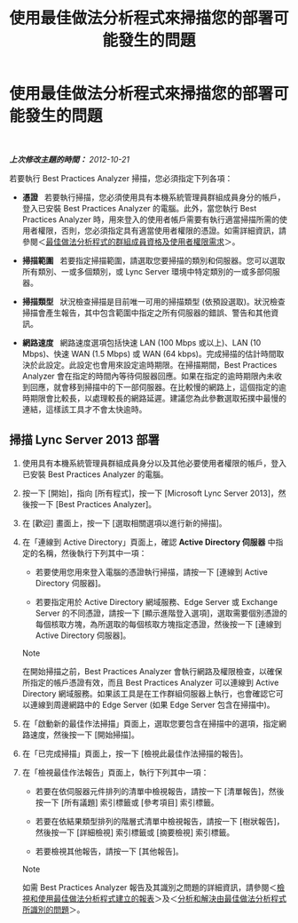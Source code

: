 ﻿---
title: 使用最佳做法分析程式來掃描您的部署可能發生的問題
TOCTitle: 使用最佳做法分析程式來掃描您的部署可能發生的問題
ms:assetid: 09c84509-dc91-4e7b-882b-3c467b6b026d
ms:mtpsurl: https://technet.microsoft.com/zh-tw/library/Gg591343(v=OCS.15)
ms:contentKeyID: 49290030
ms.date: 08/10/2015
mtps_version: v=OCS.15
ms.translationtype: HT
---

# 使用最佳做法分析程式來掃描您的部署可能發生的問題

 

_**上次修改主題的時間：** 2012-10-21_

若要執行 Best Practices Analyzer 掃描，您必須指定下列各項：

  - **憑證**   若要執行掃描，您必須使用具有本機系統管理員群組成員身分的帳戶，登入已安裝 Best Practices Analyzer 的電腦。此外，當您執行 Best Practices Analyzer 時，用來登入的使用者帳戶需要有執行適當掃描所需的使用者權限，否則，您必須指定具有適當使用者權限的憑證。如需詳細資訊，請參閱＜[最佳做法分析程式的群組成員資格及使用者權限需求](lync-server-2013-group-memberships-and-user-rights-requirements-for-best-practices-analyzer.md)＞。

  - **掃描範圍**   若要指定掃描範圍，請選取您要掃描的類別和伺服器。您可以選取所有類別、一或多個類別，或 Lync Server 環境中特定類別的一或多部伺服器。

  - **掃描類型**   狀況檢查掃描是目前唯一可用的掃描類型 (依預設選取)。狀況檢查掃描會產生報告，其中包含範圍中指定之所有伺服器的錯誤、警告和其他資訊。

  - **網路速度**   網路速度選項包括快速 LAN (100 Mbps 或以上)、LAN (10 Mbps)、快速 WAN (1.5 Mbps) 或 WAN (64 kbps)。完成掃描的估計時間取決於此設定。此設定也會用來設定逾時期限。在掃描期間，Best Practices Analyzer 會在指定的時間內等待伺服器回應。如果在指定的逾時期限內未收到回應，就會移到掃描中的下一部伺服器。在比較慢的網路上，這個指定的逾時期限會比較長，以處理較長的網路延遲。建議您為此參數選取拓撲中最慢的連結，這樣該工具才不會太快逾時。

## 掃描 Lync Server 2013 部署

1.  使用具有本機系統管理員群組成員身分以及其他必要使用者權限的帳戶，登入已安裝 Best Practices Analyzer 的電腦。

2.  按一下 \[開始\]，指向 \[所有程式\]，按一下 \[Microsoft Lync Server 2013\]，然後按一下 \[Best Practices Analyzer\]。

3.  在 \[歡迎\] 畫面上，按一下 \[選取相關選項以進行新的掃描\]。

4.  在「連線到 Active Directory」頁面上，確認 **Active Directory 伺服器** 中指定的名稱，然後執行下列其中一項：
    
      - 若要使用您用來登入電腦的憑證執行掃描，請按一下 \[連線到 Active Directory 伺服器\]。
    
      - 若要指定用於 Active Directory 網域服務、Edge Server 或 Exchange Server 的不同憑證，請按一下 \[顯示進階登入選項\]，選取需要個別憑證的每個核取方塊，為所選取的每個核取方塊指定憑證，然後按一下 \[連線到 Active Directory 伺服器\]。
    
    > [!NOTE]  
    > 在開始掃描之前，Best Practices Analyzer 會執行網路及權限檢查，以確保所指定的帳戶憑證有效，而且 Best Practices Analyzer 可以連線到 Active Directory 網域服務。如果該工具是在工作群組伺服器上執行，也會確認它可以連線到周邊網路中的 Edge Server (如果 Edge Server 包含在掃描中)。
    


5.  在「啟動新的最佳作法掃描」頁面上，選取您要包含在掃描中的選項，指定網路速度，然後按一下 \[開始掃描\]。

6.  在「已完成掃描」頁面上，按一下 \[檢視此最佳作法掃描的報告\]。

7.  在「檢視最佳作法報告」頁面上，執行下列其中一項：
    
      - 若要在依伺服器元件排列的清單中檢視報告，請按一下 \[清單報告\]，然後按一下 \[所有議題\] 索引標籤或 \[參考項目\] 索引標籤。
    
      - 若要在依結果類型排列的階層式清單中檢視報告，請按一下 \[樹狀報告\]，然後按一下 \[詳細檢視\] 索引標籤或 \[摘要檢視\] 索引標籤。
    
      - 若要檢視其他報告，請按一下 \[其他報告\]。
    
    > [!NOTE]  
    > 如需 Best Practices Analyzer 報告及其識別之問題的詳細資訊，請參閱＜<a href="lync-server-2013-viewing-and-working-with-reports-created-by-best-practices-analyzer.md">檢視和使用最佳做法分析程式建立的報表</a>＞及＜<a href="lync-server-2013-analyzing-and-resolving-issues-identified-by-best-practices-analyzer.md">分析和解決由最佳做法分析程式所識別的問題</a>＞。
    

